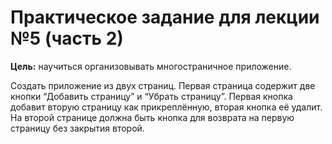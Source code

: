 # Практическое задание для лекции №5 (часть 2)

**Цель:** научиться организовывать многостраничное приложение.

Создать приложение из двух страниц. Первая страница содержит две кнопки “Добавить страницу” и “Убрать страницу”. Первая кнопка добавит вторую страницу как прикреплённую, вторая кнопка её удалит. На второй странице должна быть кнопка для возврата на первую страницу без закрытия второй. 
